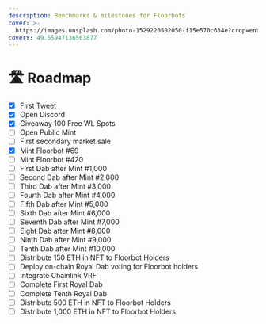 ```yaml
---
description: Benchmarks & milestones for Floorbots
cover: >-
  https://images.unsplash.com/photo-1529220502050-f15e570c634e?crop=entropy&cs=tinysrgb&fm=jpg&ixid=MnwxOTcwMjR8MHwxfHNlYXJjaHw1fHxmbG9vciUyMHNpZ258ZW58MHx8fHwxNjU5Mjk4NjUy&ixlib=rb-1.2.1&q=80
coverY: 49.55947136563877
---
```


# 🛣 Roadmap

* [x] First Tweet
* [x] Open Discord
* [x] Giveaway 100 Free WL Spots
* [ ] Open Public Mint
* [ ] First secondary market sale
* [x] Mint Floorbot #69
* [ ] Mint Floorbot #420
* [ ] First Dab after Mint #1,000
* [ ] Second Dab after Mint #2,000
* [ ] Third Dab after Mint #3,000
* [ ] Fourth Dab after Mint #4,000
* [ ] Fifth Dab after Mint #5,000
* [ ] Sixth Dab after Mint #6,000
* [ ] Seventh Dab after Mint #7,000
* [ ] Eight Dab after Mint #8,000
* [ ] Ninth Dab after Mint #9,000
* [ ] Tenth Dab after Mint #10,000
* [ ] Distribute 150 ETH in NFT to Floorbot Holders
* [ ] Deploy on-chain Royal Dab voting for Floorbot holders
* [ ] Integrate Chainlink VRF
* [ ] Complete First Royal Dab
* [ ] Complete Tenth Royal Dab
* [ ] Distribute 500 ETH in NFT to Floorbot Holders
* [ ] Distribute 1,000 ETH in NFT to Floorbot Holders
